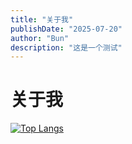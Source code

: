 ```yaml
---
title: "关于我"
publishDate: "2025-07-20"
author: "Bun"
description: "这是一个测试"
---
```


# 关于我


[![Top Langs](https://github-readme-stats.vercel.app/api/top-langs/?username=hashcowuwu)](https://github.com/anuraghazra/github-readme-stats)

